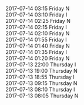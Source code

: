 2017-07-14 03:15 Friday  N  
2017-07-14 03:10 Friday  I  
2017-07-14 02:25 Friday  N  
2017-07-14 02:15 Friday  I  
2017-07-14 02:10 Friday  N  
2017-07-14 01:55 Friday  I  
2017-07-14 01:40 Friday  N  
2017-07-14 01:35 Friday  I  
2017-07-14 01:20 Friday  N  
2017-07-13 22:00 Thursday  I  
2017-07-13 19:00 Thursday  N  
2017-07-13 18:55 Thursday  I  
2017-07-13 09:15 Thursday  N  
2017-07-13 08:10 Thursday  I  
2017-07-13 08:05 Thursday  N  
